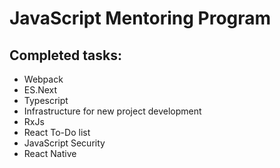 # JavaScript Mentoring Program

## Completed tasks:
* Webpack
* ES.Next
* Typescript
* Infrastructure for new project development
* RxJs
* React To-Do list
* JavaScript Security
* React Native